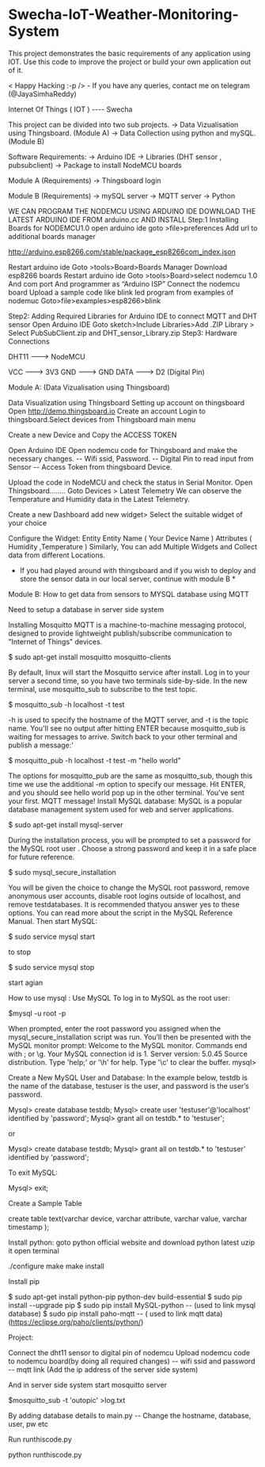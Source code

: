 # Swecha-IoT-Weather-Monitoring-System
This project demonstrates the basic requirements of any application using IOT. Use this code to improve the project or build your own application out of it. 

< Happy Hacking :-p />    - If you have any queries, contact me on telegram (@JayaSimhaReddy)

Internet Of Things ( IOT ) ---- Swecha


This project can be divided into two sub projects.
-> Data Vizualisation using Thingsboard. (Module A)
-> Data Collection using python and mySQL.  (Module B)


Software Requirements:
-> Arduino IDE
-> Libraries (DHT sensor , pubsubclient)
-> Package to install NodeMCU boards

Module A (Requirements)
-> Thingsboard login

Module B (Requirements)
-> mySQL server
-> MQTT server
-> Python

WE CAN PROGRAM THE NODEMCU USING ARDUINO IDE
DOWNLOAD THE LATEST ARDUINO IDE FROM arduino.cc AND
INSTALL
Step:1 Installing Boards for NODEMCU1.0
open arduino ide
goto >file>preferences
Add url to additional boards manager

http://arduino.esp8266.com/stable/package_esp8266com_index.json

Restart arduino ide
Goto >tools>Board>Boards Manager
Download esp8266 boards
Restart arduino ide
Goto >tools>Board>select nodemcu 1.0
And com port
And programmer as “Arduino ISP”
Connect the nodemcu board
Upload a sample code like blink led program from examples of nodemuc
Goto>file>examples>esp8266>blink

Step2: Adding Required Libraries for Arduino IDE to connect MQTT
and DHT sensor
Open Arduino IDE
Goto sketch>Include Libraries>Add .ZIP Library >
Select PubSubClient.zip
and DHT_sensor_Library.zip
Step3: Hardware Connections

DHT11 ---> NodeMCU

VCC ---> 3V3
GND ---> GND
DATA ---> D2 (Digital Pin)

Module A: (Data Vizualisation using Thingsboard)

Data Visualization using Thingsboard
Setting up account on thingsboard
Open http://demo.thingsboard.io
Create an account
Login to thingsboard.Select devices from Thingsboard main menu

Create a new Device and Copy the ACCESS TOKEN

Open Arduino IDE
Open nodemcu code for Thingsboard and make the necessary changes.
-- Wifi ssid, Password.
-- Digital Pin to read input from Sensor
-- Access Token from thingsboard Device.

Upload the code in NodeMCU and check the status in Serial Monitor.
Open Thingsboard........
Goto Devices > Latest Telemetry
We can observe the Temperature and Humidity data in the Latest Telemetry.

Create a new Dashboard
add new widget> Select the suitable widget of your choice

Configure the Widget:
Entity Entity Name ( Your Device Name ) Attributes ( Humidity ,Temperature )
Similarly, You can add Multiple Widgets and Collect data from different Locations.




* If you had played around with thingsboard and if you wish to deploy and store the sensor data in our local server, continue with module B *


Module B: How to get data from sensors to MYSQL database using MQTT

Need to setup a database in server side system

Installing Mosquitto
MQTT is a machine-to-machine messaging protocol, designed to provide lightweight
publish/subscribe communication to "Internet of Things" devices.

$ sudo apt-get install mosquitto mosquitto-clients

By default, linux will start the Mosquitto service after install.
Log in to your server a second time, so you have two terminals side-by-side.
In the new terminal, use mosquitto_sub to subscribe to the test topic.

$ mosquitto_sub -h localhost -t test

-h is used to specify the hostname of the MQTT server, and -t is the topic name.
You'll see no output after hitting ENTER because mosquitto_sub is waiting for
messages to arrive. Switch back to your other terminal and publish a message:'

$ mosquitto_pub -h localhost -t test -m "hello world"

The options for mosquitto_pub are the same as mosquitto_sub, though this time we
use the additional -m option to specify our message.
Hit ENTER, and you should see hello world pop up in the other terminal. You've sent
your first.
MQTT message!
Install MySQL database:
MySQL is a popular database management system used for web and server
applications.

$ sudo apt-get install mysql-server

During the installation process, you will be prompted to set a password for the
MySQL root user .
Choose a strong password and keep it in a safe place for future reference.

$ sudo mysql_secure_installation

You will be given the choice to change the MySQL root password, remove
anonymous user accounts, disable root logins outside of localhost, and remove testdatabases. It is recommended thatyou answer yes to these options. You can read more
about the script in the MySQL Reference Manual.
Then start MySQL:

$ sudo service mysql start

to stop

$ sudo service mysql stop

start agian

How to use mysql :
Use MySQL
To log in to MySQL as the root user:

$mysql -u root -p

When prompted, enter the root password you assigned when the
mysql_secure_installation script was run.
You’ll then be presented with the MySQL monitor prompt: Welcome to the MySQL
monitor. Commands end with ; or \g. Your MySQL connection id is 1. Server version:
5.0.45 Source distribution. Type 'help;' or '\h' for help. Type '\c' to clear the buffer.
mysql>

Create a New MySQL User and Database:
In the example below, testdb is the name of the database, testuser is the user, and
password is the user’s password.

Mysql> create database testdb;
Mysql> create user 'testuser'@'localhost' identified by 'password';
Mysql> grant all on testdb.* to 'testuser';

or

Mysql> create database testdb;
Mysql> grant all on testdb.* to 'testuser' identified by 'password';

To exit MySQL:

Mysql> exit;

Create a Sample Table

create table text(varchar device, varchar attribute, varchar value, varchar timestamp );

Install python:
goto python official website and download python latest
uzip it
open terminal

./configure
make
make install

Install pip

$ sudo apt-get install python-pip python-dev build-essential
$ sudo pip install --upgrade pip
$ sudo pip install MySQL-python
-- (used to link mysql database)
$ sudo pip install paho-mqtt
-- ( used to link mqtt data)
(https://eclipse.org/paho/clients/python/)

Project:

Connect the dht11 sensor to digital pin of nodemcu
Upload nodemcu code to nodemcu board(by doing all required changes)
-- wifi ssid and password
-- mqtt link (Add the ip address of the server side system)

And in server side system start mosquitto server

$mosquitto_sub -t 'outopic' >log.txt

By adding database details to main.py
-- Change the hostname, database, user, pw etc

Run runthiscode.py

python runthiscode.py

